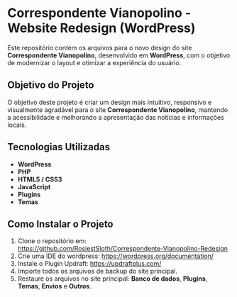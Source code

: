 # Correspondente Vianopolino - Website Redesign (WordPress)

Este repositório contém os arquivos para o novo design do site **Correspondente Vianopolino**, desenvolvido em **WordPress**, com o objetivo de modernizar o layout e otimizar a experiência do usuário.

## Objetivo do Projeto

O objetivo deste projeto é criar um design mais intuitivo, responsivo e visualmente agradável para o site **Correspondente Vianopolino**, mantendo a acessibilidade e melhorando a apresentação das notícias e informações locais.

## Tecnologias Utilizadas

- **WordPress**
- **PHP**
- **HTML5 / CSS3**
- **JavaScript**
- **Plugins**
- **Temas**

## Como Instalar o Projeto

1. Clone o repositório em: https://github.com/RosiestSloth/Correspondente-Vianopolino-Redesign 
2. Crie uma IDE do wordpress: https://wordpress.org/documentation/
3. Instale o Plugin Updraft: https://updraftplus.com/
4. Importe todos os arquivos de backup do site principal.
5. Restaure os arquivos no site principal: **Banco de dados**, **Plugins**, **Temas**, **Envios** e **Outros**.

